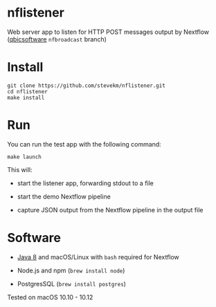 # nflistener

Web server app to listen for HTTP POST messages output by Nextflow ([qbicsoftware](https://github.com/qbicsoftware/nextflow.git) `nfbroadcast` branch)

# Install

```
git clone https://github.com/stevekm/nflistener.git
cd nflistener
make install
```

# Run

You can run the test app with the following command:

```
make launch
```

This will:

- start the listener app, forwarding stdout to a file

- start the demo Nextflow pipeline

- capture JSON output from the Nextflow pipeline in the output file

# Software

- [Java 8](http://www.oracle.com/technetwork/java/javase/downloads/jdk8-downloads-2133151.html) and macOS/Linux with `bash` required for Nextflow

- Node.js and npm (`brew install node`)

- PostgresSQL (`brew install postgres`)

Tested on macOS 10.10 - 10.12
